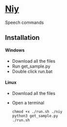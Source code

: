 [Niy](https://github.com/microic/niy)
====  
Speech commands

Installation
----
#### Windows
* Download all the files
* Run get_sample.py
* Double click run.bat
#### Linux
* Download all the files
* Open a terminal

      chmod +x ./run.sh ./niy
      python3 get_sample.py
      ./run.sh
    
